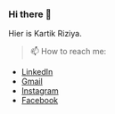 ### Hi there 👋

Hier is Kartik Riziya.
      
> 📫 How to reach me: 
- [LinkedIn](https://www.linkedin.com/in/kartik-riziya-6b3b83156)
- [Gmail](mailto:kartikriziya30721@gmail.com)
- [Instagram](https://www.instagram.com/kartik_riziya/)
- [Facebook](https://www.facebook.com/profile.php?id=100004565117494)
      

<!--
**kartikriziya/kartikriziya** is a ✨ _special_ ✨ repository because its `README.md` (this file) appears on your GitHub profile.

Here are some ideas to get you started:

- 🔭 I’m currently working on ...
- 🌱 I’m currently learning ...
- 👯 I’m looking to collaborate on ...
- 🤔 I’m looking for help with ...
- 💬 Ask me about ...
- 📫 How to reach me: ...
- 😄 Pronouns: ...
- ⚡ Fun fact: ...
-->
